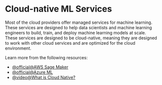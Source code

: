 # Cloud-native ML Services

Most of the cloud providers offer managed services for machine learning. These services are designed to help data scientists and machine learning engineers to build, train, and deploy machine learning models at scale. These services are designed to be cloud-native, meaning they are designed to work with other cloud services and are optimized for the cloud environment.

Learn more from the following resources:

- [@official@AWS Sage Maker](https://aws.amazon.com/sagemaker/)
- [@official@Azure ML](https://azure.microsoft.com/en-gb/products/machine-learning)
- [@video@What is Cloud Native?](https://www.youtube.com/watch?v=fp9_ubiKqFU)
